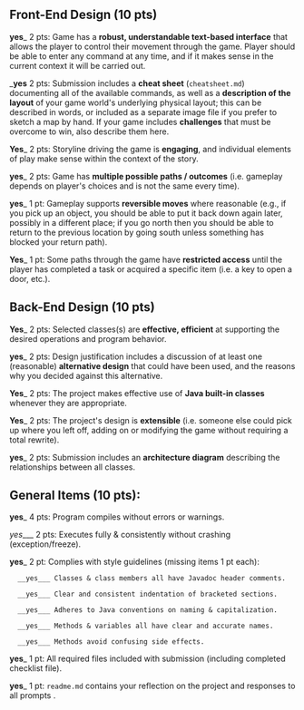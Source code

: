 ## Front-End Design (10 pts)

__yes___ 2 pts: Game has a **robust, understandable text-based interface** that allows the player to control their movement through the game.  Player should be able to enter any command at any time, and if it makes sense in the current context it will be carried out.

___yes__ 2 pts: Submission includes a **cheat sheet** (`cheatsheet.md`) documenting all of the available commands, as well as a **description of the layout** of your game world's underlying physical layout; this can be described in words, or included as a separate image file if you prefer to sketch a map by hand.  If your game includes **challenges** that must be overcome to win, also describe them here.

__Yes___ 2 pts: Storyline driving the game is **engaging**, and individual elements of play make sense within the context of the story.

__yes___ 2 pts: Game has **multiple possible paths / outcomes** (i.e. gameplay depends on player's choices and is not the same every time).

__yes___ 1 pt: Gameplay supports **reversible moves** where reasonable (e.g., if you pick up an object, you should be able to put it back down again later, possibly in a different place; if you go north then you should be able to return to the previous location by going south unless something has blocked your return path).

__Yes___ 1 pt: Some paths through the game have **restricted access** until the player has completed a task or acquired a specific item (i.e. a key to open a door, etc.).


## Back-End Design (10 pts)

__Yes___ 2 pts: Selected classes(s) are **effective, efficient** at supporting the desired operations and program behavior.

__yes___ 2 pts: Design justification includes a discussion of at least one (reasonable) **alternative design** that could have been used, and the reasons why you decided against this alternative.

__Yes___ 2 pts: The project makes effective use of **Java built-in classes** whenever they are appropriate.

__Yes___ 2 pts: The project's design is **extensible** (i.e. someone else could pick up where you left off, adding on or modifying the game without requiring a total rewrite).

__yes___ 2 pts: Submission includes an **architecture diagram** describing the relationships between all classes.


## General Items (10 pts):
__yes___ 4 pts: Program compiles without errors or warnings.

_yes____ 2 pts: Executes fully & consistently without crashing (exception/freeze).

__yes___ 2 pt: Complies with style guidelines (missing items 1 pt each):

      __yes___ Classes & class members all have Javadoc header comments.

      __yes___ Clear and consistent indentation of bracketed sections.

      __yes___ Adheres to Java conventions on naming & capitalization.

      __yes___ Methods & variables all have clear and accurate names.

      __yes___ Methods avoid confusing side effects.

__yes___ 1 pt: All required files included with submission (including completed checklist file).

__yes___ 1 pt: `readme.md` contains your reflection on the project and responses to all prompts .
